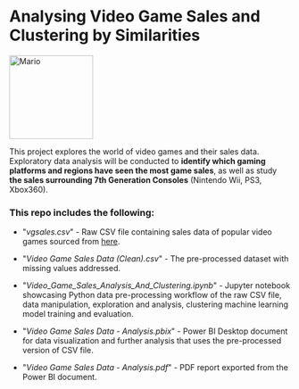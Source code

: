 # Analysing Video Game Sales and Clustering by Similarities

<img src="https://oyster.ignimgs.com/mediawiki/apis.ign.com/super-mario-wii-u/2/25/Mario_Artwork_-_Super_Mario_3D_World.png?width=1920" alt='Mario' width="150">
  
This project explores the world of video games and their sales data. Exploratory data analysis will be conducted to __identify which gaming platforms and regions have seen the most game sales__, as well as study __the sales surrounding 7th Generation Consoles__ (Nintendo Wii, PS3, Xbox360).

### This repo includes the following:

- "_vgsales.csv_" - Raw CSV file containing sales data of popular video games sourced from [here](https://www.kaggle.com/datasets/gregorut/videogamesales).

- "_Video Game Sales Data (Clean).csv_" - The pre-processed dataset with missing values addressed.

- "_Video_Game_Sales_Analysis_And_Clustering.ipynb_" - Jupyter notebook showcasing Python data pre-processing workflow of the raw CSV file, data manipulation, exploration and analysis, clustering machine learning model training and evaluation.

- "_Video Game Sales Data - Analysis.pbix_" - Power BI Desktop document for data visualization and further analysis that uses the pre-processed version of CSV file.

- "_Video Game Sales Data - Analysis.pdf_" - PDF report exported from the Power BI document.
